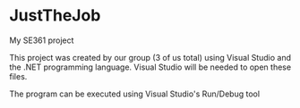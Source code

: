 JustTheJob
==========

My SE361 project

This project was created by our group (3 of us total) using Visual Studio and the .NET programming language. Visual Studio will be needed to open these files.

The program can be executed using Visual Studio's Run/Debug tool
